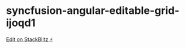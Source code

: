 # syncfusion-angular-editable-grid-ijoqd1

[Edit on StackBlitz ⚡️](https://stackblitz.com/edit/syncfusion-angular-editable-grid-ijoqd1)